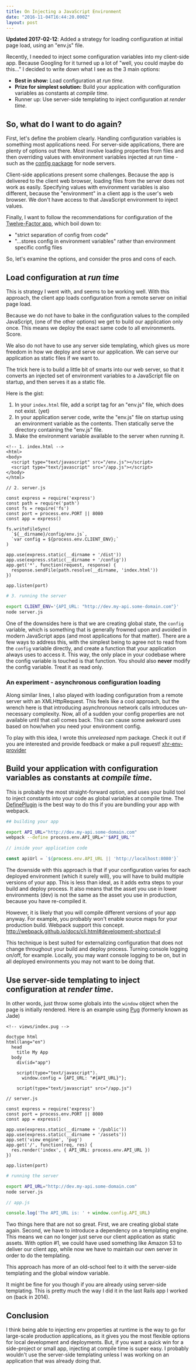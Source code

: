 ```yaml
---
title: On Injecting a JavaScript Environment
date: "2016-11-04T16:44:20.000Z"
layout: post
---
```


**Updated 2017-02-12**: Added a strategy for loading configuration at initial page load, using an
"env.js" file.

Recently, I needed to inject some configuration variables into my client-side app. Because Googling
for it turned up a lot of "well, you could maybe do this..." I decided to write down what I see as
the 3 main options:

* **Best in show:** Load configuration at _run time_.
* **Prize for simplest solution:** Build your application with configuration variables as constants
  at _compile time_.
* Runner up: Use server-side templating to inject configuration at _render time_.

<!-- more -->

## So, what do I want to do again?

First, let's define the problem clearly. Handling configuration variables is something most
applications need. For server-side applications, there are plenty of options out there. Most involve
loading properties from files and then overriding values with environment variables injected at run
time - such as the [config package](https://www.npmjs.com/package/config) for node servers.

Client-side applications present some challenges. Because the app is delivered to the client web
browser, loading files from the server does not work as easily. Specifying values with environment
variables is also different, because the "environment" in a client app is the user's web browser. We
don't have access to that JavaScript environment to inject values.

Finally, I want to follow the recommendations for configuration of the
[Twelve-Factor app](https://12factor.net/config), which boil down to:

* "strict separation of config from code"
* "...stores config in environment variables" rather than environment specific config files

So, let's examine the options, and consider the pros and cons of each.

## Load configuration at _run time_

This is strategy I went with, and seems to be working well. With this approach, the client app loads
configuration from a remote server on initial page load.

Because we do not have to bake in the configuration values to the compiled JavaScript, (one of the
other options) we get to build our application only once. This means we deploy the exact same code
to all environments. Score.

We also do not have to use any server side templating, which gives us more freedom in how we deploy
and serve our application. We can serve our application as static files if we want to.

The trick here is to build a little bit of smarts into our web server, so that it converts an
injected set of environment variables to a JavaScript file on startup, and then serves it as a
static file.

Here is the gist:

1. In your `index.html` file, add a script tag for an "env.js" file, which does not exist. (yet)
2. In your application server code, write the "env.js" file on startup using an environment variable
   as the contents. Then statically serve the directory containing the "env.js" file.
3. Make the environment variable available to the server when running it.

```html{4}
<!-- 1. index.html -->
<html>
<body>
  <script type="text/javascript" src="/env.js"></script>
  <script type="text/javascript" src="/app.js"></script>
</body>
</html>
```

```js{9-12,15}
// 2. server.js

const express = require('express')
const path = require('path')
const fs = require('fs')
const port = process.env.PORT || 8080
const app = express()

fs.writeFileSync(
  `${__dirname}/config/env.js`,
  `var config = ${process.env.CLIENT_ENV};`
)

app.use(express.static(__dirname + '/dist'))
app.use(express.static(__dirname + '/config'))
app.get('*', function(request, response) {
  response.sendFile(path.resolve(__dirname, 'index.html'))
})

app.listen(port)
```

```bash
# 3. running the server

export CLIENT_ENV='{API_URL: "http://dev.my-api.some-domain.com"}'
node server.js
```

One of the downsides here is that we are creating global state, the `config` variable, which is
something that is generally frowned upon and avoided in modern JavaScript apps (and most
applications for that matter). There are a few ways to address this, with the simplest being to
agree not to read from the `config` variable directly, and create a function that your application
always uses to access it. This way, the only place in your codebase where the config variable is
touched is that function. You should also **never** modify the config variable. Treat it as read
only.

### An experiment - asynchronous configuration loading

Along similar lines, I also played with loading configuration from a remote server with an
XMLHttpRequest. This feels like a cool approach, but the wrench here is that introducing
asynchronous network calls introduces un-necessary complexity. Now, all of a sudden your config
properties are not available until that call comes back. This can cause some awkward uses based on
how/when you need your environment config.

To play with this idea, I wrote this _unreleased_ npm package. Check it out if you are interested
and provide feedback or make a pull request!
[xhr-env-provider](https://github.com/ryanoglesby08/xhr-env-provider)

## Build your application with configuration variables as constants at _compile time_.

This is probably the most straight-forward option, and uses your build tool to inject constants into
your code as global variables at compile time. The
[DefinePlugin](https://github.com/webpack/docs/wiki/list-of-plugins#defineplugin) is the best way to
do this if you are bundling your app with webpack.

```bash
## building your app

export API_URL="http://dev.my-api.some-domain.com"
webpack --define process.env.API_URL="'$API_URL'"
```

```js
// inside your application code

const apiUrl = `${process.env.API_URL || 'http://localhost:8080'}`
```

The downside with this approach is that if your configuration varies for each deployed environment
(which it surely will), you will have to build multiple versions of your app. This is less than
ideal, as it adds extra steps to your build and deploy process. It also means that the asset you use
in lower environments (dev) is not the same as the asset you use in production, because you have
re-compiled it.

However, it is likely that you will compile different versions of your app anyway. For example, you
probably won't enable source maps for your production build. Webpack support this concept.
<http://webpack.github.io/docs/cli.html#development-shortcut-d>

This technique is best suited for externalizing configuration that does not change throughout your
build and deploy process. Turning console logging on/off, for example. Locally, you may want console
logging to be on, but in all deployed environments you may not want to be doing that.

## Use server-side templating to inject configuration at _render time_.

In other words, just throw some globals into the `window` object when the page is initially
rendered. Here is an example using [Pug](https://pugjs.org) (formerly known as Jade)

```pug{11}
<!-- views/index.pug -->

doctype html
html(lang="en")
  head
    title My App
  body
    div(id="app")

    script(type="text/javascript").
      window.config = {API_URL: "#{API_URL}"};

    script(type="text/javascript" src="/app.js")
```

```js{11}
// server.js

const express = require('express')
const port = process.env.PORT || 8080
const app = express()

app.use(express.static(__dirname + '/public'))
app.use(express.static(__dirname + '/assets'))
app.set('view engine', 'pug')
app.get('/', function(req, res) {
  res.render('index', { API_URL: process.env.API_URL })
})

app.listen(port)
```

```bash
# running the server

export API_URL="http://dev.my-api.some-domain.com"
node server.js
```

```js
// app.js

console.log('The API_URL is: ' + window.config.API_URL)
```

Two things here that are not so great. First, we are creating global state again. Second, we have to
introduce a dependency on a templating engine. This means we can no longer just serve our client
application as static assets. With option #1, we could have used something like Amazon S3 to deliver
our client app, while now we have to maintain our own server in order to do the templating.

This approach has more of an old-school feel to it with the server-side templating and the global
window variable.

It might be fine for you though if you are already using server-side templating. This is pretty much
the way I did it in the last Rails app I worked on (back in 2014).

## Conclusion

I think being able to injecting env properties at runtime is the way to go for large-scale
production applications, as it gives you the most flexible options for local development and
deployments. But, if you want a quick win for a side-project or small app, injecting at compile time
is super easy. I probably wouldn't use the server-side templating unless I was working on an
application that was already doing that.

